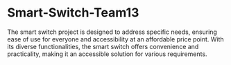 # Smart-Switch-Team13
The smart switch project is designed to address specific needs, ensuring ease of use for everyone and accessibility at an affordable price point. With its diverse functionalities, the smart switch offers convenience and practicality, making it an accessible solution for various requirements.

